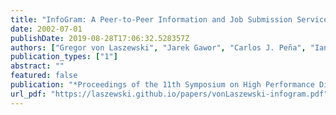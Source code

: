 ```yaml
---
title: "InfoGram: A Peer-to-Peer Information and Job Submission Service"
date: 2002-07-01
publishDate: 2019-08-28T17:06:32.528357Z
authors: ["Gregor von Laszewski", "Jarek Gawor", "Carlos J. Peña", "Ian Foster"]
publication_types: ["1"]
abstract: ""
featured: false
publication: "*Proceedings of the 11th Symposium on High Performance Distributed Computing*"
url_pdf: "https://laszewski.github.io/papers/vonLaszewski-infogram.pdf"
---
```


